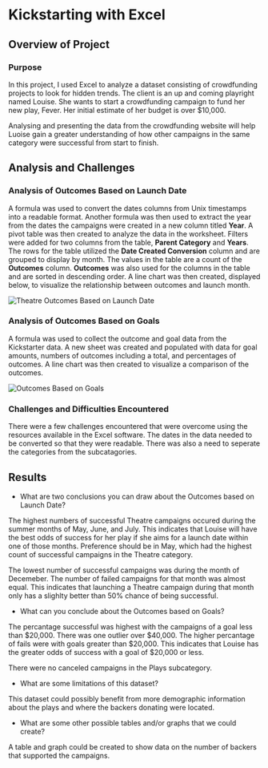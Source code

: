 # Kickstarting with Excel

## Overview of Project

### Purpose
In this project, I used Excel to analyze a dataset consisting of crowdfunding projects to look for hidden trends. The client is an up and coming playright named Louise. She wants to start a crowdfunding campaign to fund her new play, Fever. Her initial estimate of her budget is over $10,000. 

Analysing and presenting the data from the crowdfunding website will help Luoise gain a greater understanding of how other campaigns in the same category were successful from start to finish. 

## Analysis and Challenges

### Analysis of Outcomes Based on Launch Date
A formula was used to convert the dates columns from Unix timestamps into a readable format. Another formula was then used to extract the year from the dates the campaigns were created in a new column titled **Year**. A pivot table was then created to analyze the data in the worksheet. Filters were added for two columns from the table, **Parent Category** and **Years**. The rows for the table utilized the **Date Created Conversion** column and are grouped to display by month. The values in the table are a count of the **Outcomes** column. **Outcomes** was also used for the columns in the table and are sorted in descending order. A line chart was then created, displayed below, to visualize the relationship between outcomes and launch month.

![Theatre Outcomes Based on Launch Date](/assets/resources/Theater_Outcomes_vs_Launch.png)

### Analysis of Outcomes Based on Goals
A formula was used to collect the outcome and goal data from the Kickstarter data. A new sheet was created and populated with data for goal amounts, numbers of outcomes including a total, and percentages of outcomes. A line chart was then created to visualize a comparison of the outcomes.

![Outcomes Based on Goals](/assets/resources/Outcomes_vs_Goals.png)

### Challenges and Difficulties Encountered
There were a few challenges encountered that were overcome using the resources available in the Excel software. The dates in the data needed to be converted so that they were readable. There was also a need to seperate the categories from the subcatagories.

## Results

- What are two conclusions you can draw about the Outcomes based on Launch Date?

The highest numbers of successful Theatre campaigns occured during the summer months of May, June, and July. This indicates that Louise will have the best odds of success for her play if she aims for a launch date within one of those months. Preference should be in May, which had the highest count of successful campaigns in the Theatre category.

The lowest number of successful campaigns was during the month of Decemeber. The number of failed campaigns for that month was almost equal. This indicates that launching a Theatre campaign during that month only has a slighlty better than 50% chance of being successful.

- What can you conclude about the Outcomes based on Goals?

The percantage successful was highest with the campaigns of a goal less than $20,000. There was one outlier over $40,000. The higher percantage of fails were with goals greater than $20,000. This indicates that Louise has the greater odds of success with a goal of $20,000 or less.

There were no canceled campaigns in the Plays subcategory.

- What are some limitations of this dataset?

This dataset could possibly benefit from more demographic information about the plays and where the backers donating were located.

- What are some other possible tables and/or graphs that we could create?

A table and graph could be created to show data on the number of backers that supported the campaigns.
